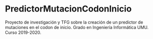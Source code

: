 # PredictorMutacionCodonInicio
Proyecto de investigación y TFG sobre la creación de un predictor de mutaciones en el codon de inicio. Grado en Ingeniería Informática UMU. Curso 2019-2020.
